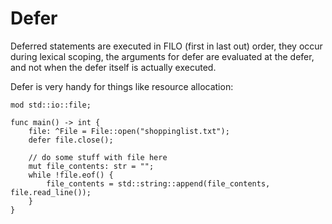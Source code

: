 # Defer
Deferred statements are executed in FILO (first in last out) order, they occur
during lexical scoping, the arguments for defer are evaluated at the defer,
and not when the defer itself is actually executed.

Defer is very handy for things like resource allocation:

```
mod std::io::file;

func main() -> int {
    file: ^File = File::open("shoppinglist.txt");
    defer file.close();
    
    // do some stuff with file here
    mut file_contents: str = "";
    while !file.eof() {
        file_contents = std::string::append(file_contents, file.read_line());
    }
}
```

